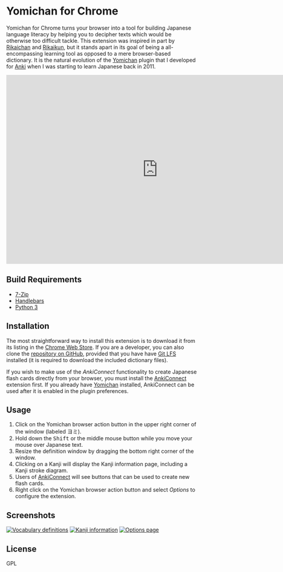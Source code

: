 # Yomichan for Chrome #

Yomichan for Chrome turns your browser into a tool for building Japanese language literacy by helping you to decipher
texts which would be otherwise too difficult tackle. This extension was inspired in part by
[Rikaichan](https://addons.mozilla.org/en-US/firefox/addon/rikaichan/) and
[Rikaikun](https://chrome.google.com/webstore/detail/rikaikun/jipdnfibhldikgcjhfnomkfpcebammhp?hl=en), but it stands
apart in its goal of being a all-encompassing learning tool as opposed to a mere browser-based dictionary. It is the
natural evolution of the [Yomichan](https://foosoft.net/projects/yomichan) plugin that I developed for [Anki](http://ankisrs.net/) when I
was starting to learn Japanese back in 2011.

<iframe width="800" height="500" src="https://www.youtube.com/embed/90_A1VpTnMk" frameborder="0" allowfullscreen></iframe>

## Build Requirements ##

* [7-Zip](http://www.7-zip.org/)
* [Handlebars](http://handlebarsjs.com/)
* [Python 3](https://www.python.org/downloads/releases/3.0)

## Installation ##

The most straightforward way to install this extension is to download it from its listing in the [Chrome Web
Store](https://chrome.google.com/webstore/detail/yomichan/ogmnaimimemjmbakcfefmnahgdfhfami). If you are a developer, you
can also clone the [repository on GitHub](https://github.com/FooSoft/yomichan-chrome), provided that you have have [Git
LFS](https://git-lfs.github.com/) installed (it is required to download the included dictionary files).

If you wish to make use of the *AnkiConnect* functionality to create Japanese flash cards directly from your browser,
you must install the [AnkiConnect](https://foosoft.net/projects/anki-connect) extension first. If you already have
[Yomichan](https://foosoft.net/projects/yomichan) installed, AnkiConnect can be used after it is enabled in the plugin preferences.

## Usage ##

1.  Click on the Yomichan browser action button in the upper right corner of the window (labeled ヨミ).
2.  Hold down the <kbd>Shift</kbd> or the middle mouse button while you move your mouse over Japanese text.
3.  Resize the definition window by dragging the bottom right corner of the window.
4.  Clicking on a Kanji will display the Kanji information page, including a Kanji stroke diagram.
5.  Users of [AnkiConnect](https://foosoft.net/projects/anki-connect) will see buttons that can be used to create new flash cards.
6.  Right click on the Yomichan browser action button and select *Options* to configure the extension.

## Screenshots ##

[![Vocabulary definitions](https://foosoft.net/projects/yomichan-chrome/img/vocab-thumb.png)](https://foosoft.net/projects/yomichan-chrome/img/vocab.png)
[![Kanji information](https://foosoft.net/projects/yomichan-chrome/img/kanji-thumb.png)](https://foosoft.net/projects/yomichan-chrome/img/kanji.png)
[![Options page](https://foosoft.net/projects/yomichan-chrome/img/options-thumb.png)](https://foosoft.net/projects/yomichan-chrome/img/options.png)

## License ##

GPL
